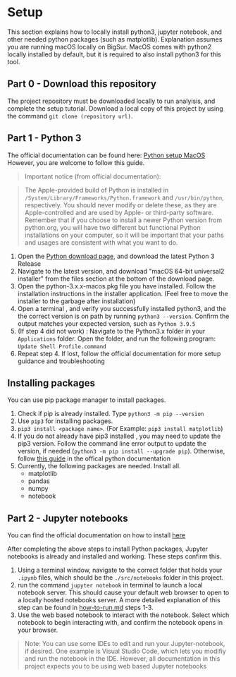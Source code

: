 # Setup

This section explains how to locally install python3, jupyter notebook, and other needed python packages (such as matplotlib). Explanation assumes you are running macOS locally on BigSur. MacOS comes with python2 locally installed by default, but it is required to also install python3 for this tool.

## Part 0 - Download this repository
The project repository must be downloaded locally to run analyisis, and complete the setup tutorial. Download a local copy of this project by using the command  `git clone (repository url)`.

## Part 1 - Python 3
The official documentation can be found here:  [Python setup MacOS](https://docs.python.org/3/using/mac.html)
However, you are welcome to follow this guide.
> Important notice (from official documentation): 

> The Apple-provided build of Python is installed in `/System/Library/Frameworks/Python.framework` and `/usr/bin/python`, respectively. You should never modify or delete these, as they are Apple-controlled and are used by Apple- or third-party software. Remember that if you choose to install a newer Python version from python.org, you will have two different but functional Python installations on your computer, so it will be important that your paths and usages are consistent with what you want to do.

1. Open the [Python download page](https://www.python.org/downloads/mac-osx/), and download the latest Python 3 Release
2. Navigate to the latest version, and download "macOS 64-bit universal2 installer" from the files section at the bottom of the download page.
3. Open the python-3.x.x-macos.pkg file you have installed. Follow the installation instructions in the installer application. (Feel free to move the installer to the garbage after installation)
4. Open a terminal , and verify you successfully installed python3, and the the correct version is on path by running `python3 --version`. Confirm the output matches your expected version, such as  `Python 3.9.5`
5. (If step 4 did not work) : Navigate to the Python3.x folder in your `Applications` folder. Open the folder, and run the following program: `Update Shell Profile.command`
6. Repeat step 4. If lost, follow the official documentation for more setup guidance and troubleshooting

## Installing packages
You can use pip package manager to install packages.
1. Check if pip is already installed. Type `python3 -m pip --version`
2. Use `pip3` for installing packages. 
3. `pip3 install <package name>`. 
(For Example: `pip3 install matplotlib`)
4. If you do not already have pip3 installed , you may need to update the pip3 version. Follow the command line error output to update the version, if needed (`python3 -m pip install --upgrade pip`). Otherwise, follow [this guide](https://packaging.python.org/tutorials/installing-packages/) in the offical python documentation 
5. Currently, the following packages are needed. Install all.
    - matplotlib 
    - pandas
    - numpy
    - notebook


## Part 2 - Jupyter notebooks
You can find the official documentation on how to install [here](https://jupyter.org/install)

After completing the above steps to install Python packages, Jupyter notebooks is already and installed and working. These steps confirm this.

1. Using a terminal window, navigate to the correct folder that holds your `.ipynb` files, which should be the `./src/notebooks` folder in this project.
2. run the command `jupyter notebook` in terminal to launch a local notebook server. This should cause your default web browser to open to a locally hosted notebooks server. A more detailed explanation of this step can be found in [how-to-run.md](./how-to-run.md) steps 1-3.
3. Use the web based notebook to interact with the notebook. Select which notebook to begin interacting with, and confirm the notebook opens in your browser.
> Note: You can use some IDEs to edit and run your Jupyter-notebook, if desired. One example is Visual Studio Code, which lets you modifiy and run the notebook in the IDE. However, all documentation in this project expects you to be using web based Jupyter notebooks
